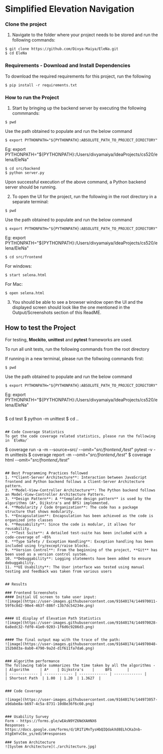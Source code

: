 # Simplified Elevation Navigation


### Clone the project
1. Navigate to the folder where your project needs to be stored and run the following commands:

```
$ git clone https://github.com/Divya-Maiya/EleNa.git
$ cd EleNa
```

### Requirements - Download and Install Dependencies 
To download the required requirements for this project, run the following
```
$ pip install -r requirements.txt
```

### How to run the Project
1. Start by bringing up the backend server by executing the following commmands: 

```
$ pwd
```
Use the path obtained to populate and run the below command
```
$ export PYTHONPATH="${PYTHONPATH}:ABSOLUTE_PATH_TO_PROJECT_DIRECTORY"
```

Eg: export PYTHONPATH="${PYTHONPATH}:/Users/divyamaiya/IdeaProjects/cs520/elena/EleNa"

```
$ cd src/backend
$ python server.py
```
Upon successful execution of the above command, a Python backend server should be running.

2. To open the UI for the project, run the following in the root directory in a separate terminal: 

```
$ pwd
```
Use the path obtained to populate and run the below command
```
$ export PYTHONPATH="${PYTHONPATH}:ABSOLUTE_PATH_TO_PROJECT_DIRECTORY"
```

Eg: export PYTHONPATH="${PYTHONPATH}:/Users/divyamaiya/IdeaProjects/cs520/elena/EleNa"
```
$ cd src/frontend
```
For windows:
```
$ start selena.html
```

For Mac:
```
$ open selena.html
```

3. You should be able to see a browser window open the UI and the displayed screen should look like the one mentioned in the Output/Screenshots section of this ReadME. 


## How to test the Project
For testing, **Mockito**, **unittest** and **pytest** frameworks are used.

To run all unit tests, run the following commands from the root directory

If running in a new terminal, please run the follwoing commands first:
```
$ pwd
```
Use the path obtained to populate and run the below command
```
$ export PYTHONPATH="${PYTHONPATH}:ABSOLUTE_PATH_TO_PROJECT_DIRECTORY"
```

Eg: export PYTHONPATH="${PYTHONPATH}:/Users/divyamaiya/IdeaProjects/cs520/elena/EleNa"
```

```
$ cd test
$ python -m unittest
$ cd ..
```

## Code Coverage Statistics
To get the code coverage related statistics, please run the following in `EleNa/` 
```
$ coverage run -a -m --source=src/ --omit="*src/frontend*,*/test*" pytest -v -m unittests
$ coverage report -m  --omit="*src/frontend*,*/test*"
$ coverage html --omit="*src/frontend*,*/test*"
``` 

## Best Programming Practices followed 
1. **Client-Server Architecture**: Interaction between JavaScript frontend and Python backend follows a Client-Server Architecture pattern.
2. **Model-View-Controller Architecture**: The Python backend follows an Model-View-Controller Architecture Pattern.
3. **Design Pattern**: A **template design pattern** is used by the algorithms (A*, Dijkstra's and BFS) implemented.
4. **Modularity / Code Organization**: The code has a package structure that shows modularity.
5. **Encapsulation**: Encapsulation has been achieved as the code is organized into classes
6. **Reusability**: Since the code is modular, it allows for reusability. 
7. **Test Suite**: A detailed test-suite has been included with a code-coverage of ~85%
8. **Type Safety / Exception Handling**: Exception handling has been included using try/except/raise blocks. 
9. **Version Control**: From the beginning of the project, **Git** has been used as a version control system.
10. **Debuggability**: Logging statements have been added to ensure debuggability.
11. **UI Usability**: The User interface was tested using manual testing and feedback was taken from various users


## Results  

### Frontend Screenshots
#### Initial UI screen to take user input: 
![image](https://user-images.githubusercontent.com/91640174/144970011-59f6c8d2-98e4-463f-886f-13b7dc54234e.png)


#### UI display of Elevation Path Statistics
![image](https://user-images.githubusercontent.com/91640174/144970028-6a8edc32-fdf0-41e0-9203-1f6d6c9286d3.png)


#### The final output map with the trace of the path: 
![image](https://user-images.githubusercontent.com/91640174/144970048-152b0d3a-8ab0-4790-9a2d-d1f611fa7da6.png)


### Algorithm performance 
The following table summarizes the time taken by all the algorithms - 
| Algorithm     | A*    | Dijkstra's    |     BFS       |
| ------------- | ------------- | ------------- | ------------- |
| Shortest Path  | 1.00  | 1.20  | 1.3627  |


### Code Coverage 

![image](https://user-images.githubusercontent.com/91640174/144973057-a9dabe8a-b697-4c5a-8731-10d8e36f6c60.png)


### Usability Survey
Form - https://forms.gle/wEAsN9YZ6NdXAHNX6
Responses - https://docs.google.com/forms/d/1R1TiMnTysHbQIQdakXd8ELhCKa3nb-XtgEmYvC6x_ys/edit#responses

### System Architecture 
![System Architecture](./architecture.jpg)


